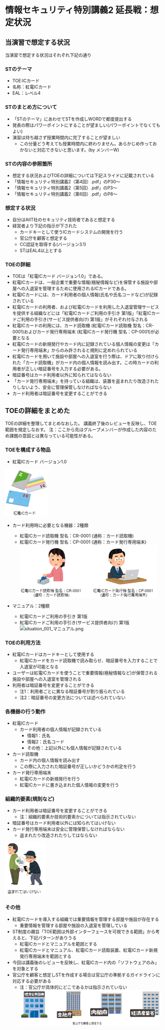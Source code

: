 # 情報セキュリティ特別講義2 延長戦：想定状況
## 当演習で想定する状況
当演習で想定する状況はそれぞれ下記の通り

### STのテーマ
- TOE:ICカード
- 名称：紅電ICカード
- EAL：レベル4

### STのまとめ方について
- 「STのテーマ」にあわせてSTを作成しWORDで都度提出する
- 発表の際はパワーポイントにすることが望ましい(パワーポイントでなくてもよい)
- 演習は持ち越さず授業時間内に完了することが望ましい
  - この分量どう考えても授業時間内に終わりません。あらかじめ作っておかないと対応できないと思います。(by メンバーW)

### STの内容の参照箇所
- 想定する状況およびTOEの詳細については下記スライドに記載されている
- 「情報セキュリティ特別講義2（第4回）.pdf」のP30～
- 「情報セキュリティ特別講義2（第5回）.pdf」のP3～
- 「情報セキュリティ特別講義2（第6回）.pdf」のP8～

### 想定する状況
- 自分はAIIT社のセキュリティ技術者であると想定する
- 経営者より下記の指示が下された
  - カードキーとして使うICカードシステムの開発を行う
  - 官公庁を顧客と想定する
  - CC認証を取得する(バージョン3.1)
  - STはEAL4以上とする

### TOEの詳細
- TOEは「紅電ICカード バージョン1.0」である。
- 紅電ICカードは、一般企業で重要な情報(極秘情報など)を保管する施設や部屋への入退室を管理するために使用されるICカードである。
- 紅電ICカードには、カード利用者の個人情報(氏名や氏名コードなど)が記録されている
- 紅電ICカードの利用者、および紅電ICカードを利用した入退室管理サービスを提供する組織などには「紅電ICカードご利用の手引き 第1版」「紅電ICカードご利用の手引き(サービス提供者向け) 第1版」がそれぞれ付与される
- 紅電ICカードの利用には、カード読取機 (紅電ICカード読取機 型名：CR-0001)およびカード発行専用端末 (紅電ICカード発行機 型名：CP-0001)が必要となる
- 紅電ICカードの新規発行やカード内に記録されている個人情報の変更は「カード発行専用端末」からのみ許されると規則に定めれられている
- 紅電ICカードを用いて施設や部屋への入退室を行う際は、ドアに取り付けられた「カード読取機」がカード内の個人情報を読み出す。この時カードの利用者が正しい暗証番号を入力する必要がある。
- 暗証番号はカード利用者以外に知られてはならない
- 「カード発行専用端末」を持っている組織は、装置を盗まれたり改造されたりしないよう、安全に管理保管しなければならない
- カード利用者は暗証番号を変更することができる

## TOEの詳細をまとめた
TOEの詳細を整理してまとめなおした。
講義終了後のレビューを反映し、TOE範囲を規定しなおす。
注：ここから先はグループメンバーが作成した内容のため課題の意図とは異なっている可能性がある。  
  
### TOEを構成する物品
- 紅電ICカード バージョン1.0

![situation_003_ICカード.png](https://github.com/a1852rw/aiit_006_secspecial_02/blob/master/003_%E3%82%B0%E3%83%AB%E3%83%BC%E3%83%97%E6%BC%94%E7%BF%92%E5%BB%B6%E9%95%B7%E6%88%A6/001_%E7%94%BB%E5%83%8F%E7%BD%AE%E3%81%8D%E5%A0%B4/situation_003_IC%E3%82%AB%E3%83%BC%E3%83%89.png)

- カード利用時に必要となる機器：2種類
  - 紅電ICカード読取機 型名：CR-0001 (通称：カード読取機)
  - 紅電ICカード発行機 型名：CP-0001 (通称：カード発行専用端末)
![situation_002_周辺機器.png](https://github.com/a1852rw/aiit_006_secspecial_02/blob/master/003_%E3%82%B0%E3%83%AB%E3%83%BC%E3%83%97%E6%BC%94%E7%BF%92%E5%BB%B6%E9%95%B7%E6%88%A6/001_%E7%94%BB%E5%83%8F%E7%BD%AE%E3%81%8D%E5%A0%B4/situation_002_%E5%91%A8%E8%BE%BA%E6%A9%9F%E5%99%A8.png)

- マニュアル：2種類
  - 紅電ICカードご利用の手引き 第1版
  - 紅電ICカードご利用の手引き(サービス提供者向け) 第1版
![situation_001_マニュアル.png](hhttps://github.com/a1852rw/aiit_006_secspecial_02/blob/master/003_%E3%82%B0%E3%83%AB%E3%83%BC%E3%83%97%E6%BC%94%E7%BF%92%E5%BB%B6%E9%95%B7%E6%88%A6/001_%E7%94%BB%E5%83%8F%E7%BD%AE%E3%81%8D%E5%A0%B4/situation_001_%E3%83%9E%E3%83%8B%E3%83%A5%E3%82%A2%E3%83%AB.png)
  

### TOEの利用方法
- 紅電ICカードはカードキーとして使用する
  - 紅電ICカードをカード読取機で読み取らせ、暗証番号を入力することで入退室が可能となる
- ユーザーは紅電ICカードを使うことで重要情報(極秘情報など)が保管される施設や部屋への入退室を管理される
- 利用者は暗証番号を変更することができる
  - 注1：利用者ごとに異なる暗証番号が割り振られている
  - 注2：暗証番号の変更方法については述べられていない

### 各機器の行う動作
- 紅電ICカード
  - カード利用者の個人情報が記録されている
    - 情報1：氏名
    - 情報2：氏名コード
    - その他：上記以外にも個人情報が記録されている
- カード読取機
  - カード内の個人情報を読み出す
  - この際に入力された暗証番号が正しいかどうかの判定を行う
- カード発行専用端末
  - 紅電ICカードの新規発行を行う
  - 紅電ICカードに書き込まれた個人情報の変更を行う

### 組織的要素(規則など)
- カード利用者は暗証番号を変更することができる
  - 注：組織的要素か技術的要素かについては指示されていない
- 暗証番号はカード利用者以外には知られてはいけない
- カード発行専用端末は安全に管理保管しなければならない
  - 盗まれたり改造されたりしてはならない

![situation_004_盗まれてはいけない.png](https://github.com/a1852rw/aiit_006_secspecial_02/blob/master/002_%E3%82%B0%E3%83%AB%E3%83%BC%E3%83%97%E6%BC%94%E7%BF%92/001_%E7%94%BB%E5%83%8F%E7%BD%AE%E3%81%8D%E5%A0%B4/situation_004_%E7%9B%97%E3%81%BE%E3%82%8C%E3%81%A6%E3%81%AF%E3%81%84%E3%81%91%E3%81%AA%E3%81%84.png)
  
### その他
- 紅電ICカードを導入する組織では重要情報を管理する部屋や施設が存在する
  - 重要情報を管理する部屋や施設の入退室を管理している
- ST制度の趣旨「TOE範囲は外部インターフェースを可視できる範囲」から考えると、下記パターンがありうる
    - 紅電ICカードとマニュアルを範囲とする
    - 紅電ICカードとマニュアル、紅電ICカード読取装置、紅電ICカード新規発行専用端末を範囲とする
- 今回は講義後のレビューを反映し、紅電ICカード内の「ソフトウェアのみ」を対象とする
- 官公庁を顧客と想定しSTを作成する場合は官公庁の準拠するガイドラインに対応する必要がある
  - 注：官公庁が具体的にどこであるかは指示されていない
![situation_005_官公庁が顧客.png](https://github.com/a1852rw/aiit_006_secspecial_02/blob/master/002_%E3%82%B0%E3%83%AB%E3%83%BC%E3%83%97%E6%BC%94%E7%BF%92/001_%E7%94%BB%E5%83%8F%E7%BD%AE%E3%81%8D%E5%A0%B4/situation_005_%E5%AE%98%E5%85%AC%E5%BA%81%E3%81%8C%E9%A1%A7%E5%AE%A2.png)